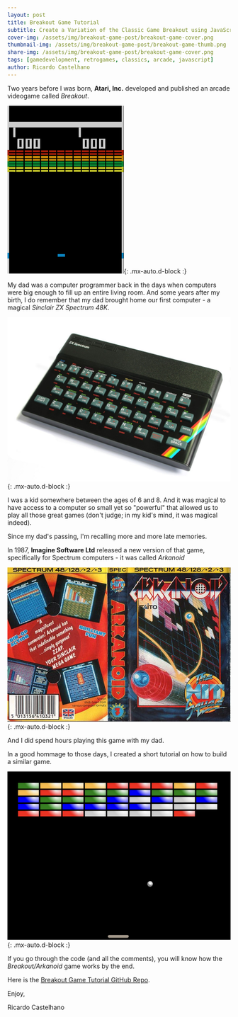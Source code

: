 ```yaml
---
layout: post
title: Breakout Game Tutorial
subtitle: Create a Variation of the Classic Game Breakout using JavaScript
cover-img: /assets/img/breakout-game-post/breakout-game-cover.png
thumbnail-img: /assets/img/breakout-game-post/breakout-game-thumb.png
share-img: /assets/img/breakout-game-post/breakout-game-cover.png
tags: [gamedevelopment, retrogames, classics, arcade, javascript]
author: Ricardo Castelhano
---
```



Two years before I was born, **Atari, Inc.** developed and published an arcade videogame called *Breakout*.

![Breakout Example](/assets/img/breakout-game-post/Breakout_game_screenshot.png){: .mx-auto.d-block :}

 
My dad was a computer programmer back in the days when computers were big enough to fill up an entire living room. And some years after my birth, I do remember that my dad brought home our first computer - a magical *Sinclair ZX Spectrum 48K*. 
 

![Sinclair ZX Spectrum 48k](/assets/img/breakout-game-post/ZXSpectrum48k.jpg){: .mx-auto.d-block :}

I was a kid somewhere between the ages of 6 and 8. And it was magical to have access to a computer so small yet so "powerful" that allowed us to play all those great games (don't judge; in my kid's mind, it was magical indeed).

Since my dad's passing, I'm recalling more and more late memories.

In 1987, **Imagine Software Ltd** released a new version of that game, specifically for Spectrum computers - it was called *Arkanoid*

![Arkanoid](/assets/img/breakout-game-post/Arkanoid.jpg){: .mx-auto.d-block :}

And I did spend hours playing this game with my dad.

In a good hommage to those days, I created a short tutorial on how to build a similar game.

![BreakoutJS](/assets/img/breakout-game-post/breakout-game-thumb.png){: .mx-auto.d-block :}

If you go through the code (and all the comments), you will know how the *Breakout/Arkanoid* game works by the end.

Here is the [Breakout Game Tutorial GitHub Repo](https://github.com/RicCastelhano/breakout-game-tutorial).

Enjoy,

Ricardo Castelhano